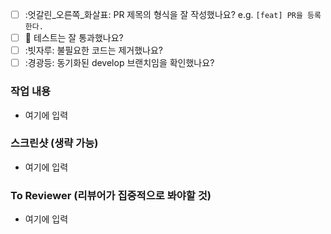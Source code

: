 - [ ] :엇갈린_오른쪽_화살표: PR 제목의 형식을 잘 작성했나요? e.g. `[feat] PR을 등록한다.`
- [ ] :100: 테스트는 잘 통과했나요?
- [ ] :빗자루: 불필요한 코드는 제거했나요?
- [ ] :경광등: 동기화된 develop 브랜치임을 확인했나요?
### 작업 내용
- 여기에 입력
### 스크린샷 (생략 가능)
- 여기에 입력
### To Reviewer (리뷰어가 집중적으로 봐야할 것)
- 여기에 입력
